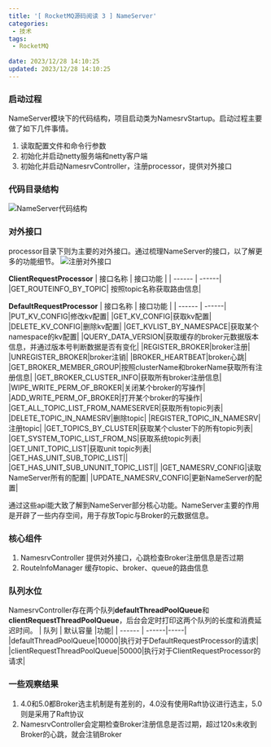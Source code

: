 ```yaml
---
title: '[ RocketMQ源码阅读 3 ] NameServer'
categories: 
 - 技术
tags: 
 - RocketMQ
 
date: 2023/12/28 14:10:25
updated: 2023/12/28 14:10:25 
---
```

### 启动过程
NameServer模块下的代码结构，项目启动类为NamesrvStartup。启动过程主要做了如下几件事情。
1. 读取配置文件和命令行参数
2. 初始化并启动netty服务端和netty客户端
3. 初始化并启动NamesrvController，注册processor，提供对外接口

### 代码目录结构
![NameServer代码结构](1.png)

### 对外接口
processor目录下则为主要的对外接口。通过梳理NameServer的接口，以了解更多的功能细节。
![注册对外接口](2.png)

**ClientRequestProcessor**
| 接口名称 | 接口功能 |
| ------ | ------|
|GET_ROUTEINFO_BY_TOPIC| 按照topic名称获取路由信息|

**DefaultRequestProcessor**
| 接口名称 | 接口功能 |
| ------ | ------|
|PUT_KV_CONFIG|修改kv配置|
|GET_KV_CONFIG|获取kv配置|
|DELETE_KV_CONFIG|删除kv配置|
|GET_KVLIST_BY_NAMESPACE|获取某个namespace的kv配置|
|QUERY_DATA_VERSION|获取缓存的broker元数据版本信息，并通过版本号判断数据是否有变化|
|REGISTER_BROKER|broker注册|
|UNREGISTER_BROKER|broker注销|
|BROKER_HEARTBEAT|broker心跳|
|GET_BROKER_MEMBER_GROUP|按照clusterName和brokerName获取所有注册信息|
|GET_BROKER_CLUSTER_INFO|获取所有broker注册信息|
|WIPE_WRITE_PERM_OF_BROKER|关闭某个broker的写操作|
|ADD_WRITE_PERM_OF_BROKER|打开某个broker的写操作|
|GET_ALL_TOPIC_LIST_FROM_NAMESERVER|获取所有topic列表|
|DELETE_TOPIC_IN_NAMESRV|删除topic|
|REGISTER_TOPIC_IN_NAMESRV|注册topic|
|GET_TOPICS_BY_CLUSTER|获取某个cluster下的所有topic列表|
|GET_SYSTEM_TOPIC_LIST_FROM_NS|获取系统topic列表|
|GET_UNIT_TOPIC_LIST|获取unit topic列表|
|GET_HAS_UNIT_SUB_TOPIC_LIST||
|GET_HAS_UNIT_SUB_UNUNIT_TOPIC_LIST||
|GET_NAMESRV_CONFIG|读取NameServer所有的配置|
|UPDATE_NAMESRV_CONFIG|更新NameServer的配置|

通过这些api能大致了解到NameServer部分核心功能。NameServer主要的作用是开辟了一些内存空间，用于存放Topic与Broker的元数据信息。

### 核心组件
1. NamesrvController
提供对外接口，心跳检查Broker注册信息是否过期
3. RouteInfoManager
缓存topic、broker、queue的路由信息

### 队列水位
NamesrvController存在两个队列**defaultThreadPoolQueue**和**clientRequestThreadPoolQueue**，后台会定时打印这两个队列的长度和消费延迟时间。
| 队列 | 默认容量 |功能|
| ------ | ------|-----|
|defaultThreadPoolQueue|10000|执行对于DefaultRequestProcessor的请求|
|clientRequestThreadPoolQueue|50000|执行对于ClientRequestProcessor的请求|

### 一些观察结果
1. 4.0和5.0都Broker选主机制是有差别的，4.0没有使用Raft协议进行选主，5.0则是采用了Raft协议
2. NamesrvController会定期检查Broker注册信息是否过期，超过120s未收到Broker的心跳，就会注销Broker



